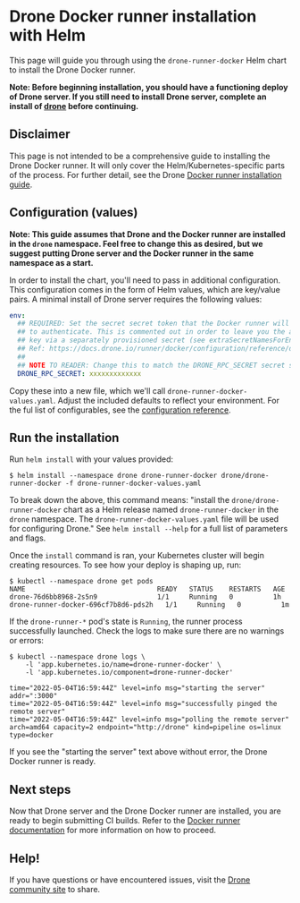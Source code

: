 # Drone Docker runner installation with Helm

This page will guide you through using the `drone-runner-docker` Helm chart to install the Drone Docker runner.

**Note: Before beginning installation, you should have a functioning deploy of Drone server. If you still need to install Drone server, complete an install of [drone](../../drone/README.md) before continuing.**

## Disclaimer

This page is not intended to be a comprehensive guide to installing the Drone Docker runner. It will only cover the Helm/Kubernetes-specific parts of the process. For further detail, see the Drone [Docker runner installation guide](https://docs.drone.io/runner/docker/overview/).

## Configuration (values)

**Note: This guide assumes that Drone and the Docker runner are installed in the `drone` namespace. Feel free to change this as desired, but we suggest putting Drone server and the Docker runner in the same namespace as a start.**

In order to install the chart, you'll need to pass in additional configuration. This configuration comes in the form of Helm values, which are key/value pairs. A minimal install of Drone server requires the following values:

```yaml
env:
  ## REQUIRED: Set the secret secret token that the Docker runner will use
  ## to authenticate. This is commented out in order to leave you the ability to set the
  ## key via a separately provisioned secret (see extraSecretNamesForEnvFrom above).
  ## Ref: https://docs.drone.io/runner/docker/configuration/reference/drone-rpc-secret/
  ##
  ## NOTE TO READER: Change this to match the DRONE_RPC_SECRET secret set in your drone server configs.
  DRONE_RPC_SECRET: xxxxxxxxxxxxx
``` 

Copy these into a new file, which we'll call `drone-runner-docker-values.yaml`. Adjust the included defaults to reflect your environment. For the ful list of configurables, see the [configuration reference](https://docs.drone.io/runner/docker/configuration/). 

## Run the installation

Run `helm install` with your values provided:

```console
$ helm install --namespace drone drone-runner-docker drone/drone-runner-docker -f drone-runner-docker-values.yaml
```

To break down the above, this command means: "install the `drone/drone-runner-docker` chart as a Helm release named `drone-runner-docker` in the `drone` namespace. The `drone-runner-docker-values.yaml` file will be used for configuring Drone." See `helm install --help` for a full list of parameters and flags.

Once the `install` command is ran, your Kubernetes cluster will begin creating resources. To see how your deploy is shaping up, run:

```console
$ kubectl --namespace drone get pods
NAME                                 READY   STATUS    RESTARTS   AGE
drone-76d6bb8968-2s5n9               1/1     Running   0          1h
drone-runner-docker-696cf7b8d6-pds2h   1/1     Running   0          1m
``` 

If the `drone-runner-*` pod's state is `Running`, the runner process successfully launched. Check the logs to make sure there are no warnings or errors:

```console
$ kubectl --namespace drone logs \
    -l 'app.kubernetes.io/name=drone-runner-docker' \
    -l 'app.kubernetes.io/component=drone-runner-docker'

time="2022-05-04T16:59:44Z" level=info msg="starting the server" addr=":3000"
time="2022-05-04T16:59:44Z" level=info msg="successfully pinged the remote server"
time="2022-05-04T16:59:44Z" level=info msg="polling the remote server" arch=amd64 capacity=2 endpoint="http://drone" kind=pipeline os=linux type=docker
```

If you see the "starting the server" text above without error, the Drone Docker runner is ready.

## Next steps

Now that Drone server and the Drone Docker runner are installed, you are ready to begin submitting CI builds. Refer to the [Docker runner documentation](https://docs.drone.io/pipeline/docker/overview/) for more information on how to proceed.

## Help! 

If you have questions or have encountered issues, visit the [Drone community site](https://community.harness.io/c/drone/14) to share.

